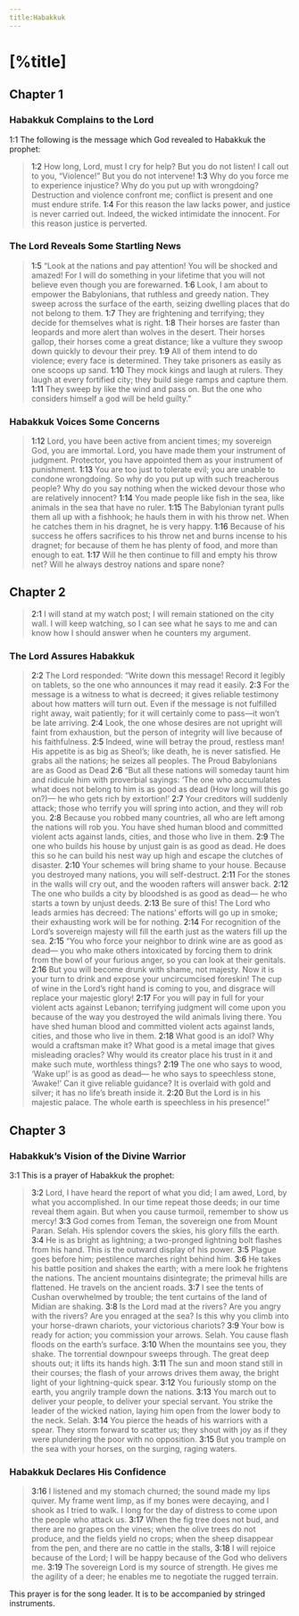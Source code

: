 ```yaml
---
title:Habakkuk
---
```

# [%title]

## Chapter 1

### Habakkuk Complains to the Lord

<a>1:1</a> The following is the message which God revealed to Habakkuk the prophet:

> <a>1:2</a> How long, Lord, must I cry for help?
> But you do not listen!
> I call out to you, “Violence!”
> But you do not intervene!
> <a>1:3</a> Why do you force me to experience injustice?
> Why do you put up with wrongdoing?
> Destruction and violence confront me;
> conflict is present and one must endure strife.
> <a>1:4</a> For this reason the law lacks power,
> and justice is never carried out.
> Indeed, the wicked intimidate the innocent.
> For this reason justice is perverted.

### The Lord Reveals Some Startling News

> <a>1:5</a> “Look at the nations and pay attention!
> You will be shocked and amazed!
> For I will do something in your lifetime
> that you will not believe even though you are forewarned.
> <a>1:6</a> Look, I am about to empower the Babylonians,
> that ruthless and greedy nation.
> They sweep across the surface of the earth,
> seizing dwelling places that do not belong to them.
> <a>1:7</a> They are frightening and terrifying;
> they decide for themselves what is right.
> <a>1:8</a> Their horses are faster than leopards
> and more alert than wolves in the desert.
> Their horses gallop,
> their horses come a great distance;
> like a vulture they swoop down quickly to devour their prey.
> <a>1:9</a> All of them intend to do violence;
> every face is determined.
> They take prisoners as easily as one scoops up sand.
> <a>1:10</a> They mock kings
> and laugh at rulers.
> They laugh at every fortified city;
> they build siege ramps and capture them.
> <a>1:11</a> They sweep by like the wind and pass on.
> But the one who considers himself a god will be held guilty.”

### Habakkuk Voices Some Concerns

> <a>1:12</a> Lord, you have been active from ancient times;
> my sovereign God, you are immortal.
> Lord, you have made them your instrument of judgment.
> Protector, you have appointed them as your instrument of punishment.
> <a>1:13</a> You are too just to tolerate evil;
> you are unable to condone wrongdoing.
> So why do you put up with such treacherous people?
> Why do you say nothing when the wicked devour those who are relatively innocent?
> <a>1:14</a> You made people like fish in the sea,
> like animals in the sea that have no ruler.
> <a>1:15</a> The Babylonian tyrant pulls them all up with a fishhook;
> he hauls them in with his throw net.
> When he catches them in his dragnet,
> he is very happy.
> <a>1:16</a> Because of his success he offers sacrifices to his throw net
> and burns incense to his dragnet;
> for because of them he has plenty of food,
> and more than enough to eat.
> <a>1:17</a> Will he then continue to fill and empty his throw net?
> Will he always destroy nations and spare none?

## Chapter 2

> <a>2:1</a> I will stand at my watch post;
> I will remain stationed on the city wall.
> I will keep watching, so I can see what he says to me
> and can know how I should answer
> when he counters my argument.

### The Lord Assures Habakkuk

> <a>2:2</a> The Lord responded:
> “Write down this message! Record it legibly on tablets,
> so the one who announces it may read it easily.
> <a>2:3</a> For the message is a witness to what is decreed;
> it gives reliable testimony about how matters will turn out.
> Even if the message is not fulfilled right away, wait patiently;
> for it will certainly come to pass—it won’t be late arriving.
> <a>2:4</a> Look, the one whose desires are not upright will faint from exhaustion,
> but the person of integrity will live because of his faithfulness.
> <a>2:5</a> Indeed, wine will betray the proud, restless man!
> His appetite is as big as Sheol’s;
> like death, he is never satisfied.
> He grabs all the nations;
> he seizes all peoples.
> The Proud Babylonians are as Good as Dead
> <a>2:6</a> “But all these nations will someday taunt him
> and ridicule him with proverbial sayings:
> ‘The one who accumulates what does not belong to him is as good as dead (How long will this go on?)—
> he who gets rich by extortion!’
> <a>2:7</a> Your creditors will suddenly attack;
> those who terrify you will spring into action,
> and they will rob you.
> <a>2:8</a> Because you robbed many countries,
> all who are left among the nations will rob you.
> You have shed human blood
> and committed violent acts against lands, cities, and those who live in them.
> <a>2:9</a> The one who builds his house by unjust gain is as good as dead.
> He does this so he can build his nest way up high
> and escape the clutches of disaster.
> <a>2:10</a> Your schemes will bring shame to your house.
> Because you destroyed many nations, you will self-destruct.
> <a>2:11</a> For the stones in the walls will cry out,
> and the wooden rafters will answer back.
> <a>2:12</a> The one who builds a city by bloodshed is as good as dead—
> he who starts a town by unjust deeds.
> <a>2:13</a> Be sure of this! The Lord who leads armies has decreed:
> The nations’ efforts will go up in smoke;
> their exhausting work will be for nothing.
> <a>2:14</a> For recognition of the Lord’s sovereign majesty will fill the earth
> just as the waters fill up the sea.
> <a>2:15</a> “You who force your neighbor to drink wine are as good as dead—
> you who make others intoxicated by forcing them to drink from the bowl of your furious anger,
> so you can look at their genitals.
> <a>2:16</a> But you will become drunk with shame, not majesty.
> Now it is your turn to drink and expose your uncircumcised foreskin!
> The cup of wine in the Lord’s right hand is coming to you,
> and disgrace will replace your majestic glory!
> <a>2:17</a> For you will pay in full for your violent acts against Lebanon;
> terrifying judgment will come upon you because of the way you destroyed the wild animals living there.
> You have shed human blood
> and committed violent acts against lands, cities, and those who live in them.
> <a>2:18</a> What good is an idol? Why would a craftsman make it?
> What good is a metal image that gives misleading oracles?
> Why would its creator place his trust in it
> and make such mute, worthless things?
> <a>2:19</a> The one who says to wood, ‘Wake up!’ is as good as dead—
> he who says to speechless stone, ‘Awake!’
> Can it give reliable guidance?
> It is overlaid with gold and silver;
> it has no life’s breath inside it.
> <a>2:20</a> But the Lord is in his majestic palace.
> The whole earth is speechless in his presence!”

## Chapter 3

### Habakkuk’s Vision of the Divine Warrior

<a>3:1</a> This is a prayer of Habakkuk the prophet:

> <a>3:2</a> Lord, I have heard the report of what you did;
> I am awed, Lord, by what you accomplished.
> In our time repeat those deeds;
> in our time reveal them again.
> But when you cause turmoil, remember to show us mercy!
> <a>3:3</a> God comes from Teman,
> the sovereign one from Mount Paran. Selah.
> His splendor covers the skies,
> his glory fills the earth.
> <a>3:4</a> He is as bright as lightning;
> a two-pronged lightning bolt flashes from his hand.
> This is the outward display of his power.
> <a>3:5</a> Plague goes before him;
> pestilence marches right behind him.
> <a>3:6</a> He takes his battle position and shakes the earth;
> with a mere look he frightens the nations.
> The ancient mountains disintegrate;
> the primeval hills are flattened.
> He travels on the ancient roads.
> <a>3:7</a> I see the tents of Cushan overwhelmed by trouble;
> the tent curtains of the land of Midian are shaking.
> <a>3:8</a> Is the Lord mad at the rivers?
> Are you angry with the rivers?
> Are you enraged at the sea?
> Is this why you climb into your horse-drawn chariots,
> your victorious chariots?
> <a>3:9</a> Your bow is ready for action;
> you commission your arrows. Selah.
> You cause flash floods on the earth’s surface.
> <a>3:10</a> When the mountains see you, they shake.
> The torrential downpour sweeps through.
> The great deep shouts out;
> it lifts its hands high.
> <a>3:11</a> The sun and moon stand still in their courses;
> the flash of your arrows drives them away,
> the bright light of your lightning-quick spear.
> <a>3:12</a> You furiously stomp on the earth,
> you angrily trample down the nations.
> <a>3:13</a> You march out to deliver your people,
> to deliver your special servant.
> You strike the leader of the wicked nation,
> laying him open from the lower body to the neck. Selah.
> <a>3:14</a> You pierce the heads of his warriors with a spear.
> They storm forward to scatter us;
> they shout with joy as if they were plundering the poor with no opposition.
> <a>3:15</a> But you trample on the sea with your horses,
> on the surging, raging waters.

### Habakkuk Declares His Confidence

> <a>3:16</a> I listened and my stomach churned;
> the sound made my lips quiver.
> My frame went limp, as if my bones were decaying,
> and I shook as I tried to walk.
> I long for the day of distress
> to come upon the people who attack us.
> <a>3:17</a> When the fig tree does not bud,
> and there are no grapes on the vines;
> when the olive trees do not produce,
> and the fields yield no crops;
> when the sheep disappear from the pen,
> and there are no cattle in the stalls,
> <a>3:18</a> I will rejoice because of the Lord;
> I will be happy because of the God who delivers me.
> <a>3:19</a> The sovereign Lord is my source of strength.
> He gives me the agility of a deer;
> he enables me to negotiate the rugged terrain.

This prayer is for the song leader. It is to be accompanied by stringed instruments.